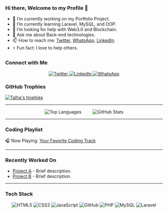 ### Hi there, Welcome to my Profile 👋

- 🔭 I’m currently working on my Portfolio Project.
- 🌱 I’m currently learning Laravel, MySQL, and OOP.
- 🤔 I’m looking for help with Web3.0 and Blockchain.
- 💬 Ask me about Back-end technologies.
- 📫 How to reach me: [Twitter](https://twitter.com/TalhaCode), [WhatsApp](wa.me/+923034515043), [LinkedIn](https://www.linkedin.com/in/talha-shinwari-52ab84194/).
- ⚡ Fun fact: I love to help others.

### Connect with Me
<p align="center">
  <a href="https://twitter.com/TalhaCode">
    <img alt="Twitter" src="https://img.shields.io/twitter/follow/TalhaCode?style=social">
  </a>
  <a href="https://www.linkedin.com/in/talha-shinwari-52ab84194/">
    <img alt="LinkedIn" src="https://img.shields.io/badge/LinkedIn-Connect-blue">
  </a>
  <a href="wa.me/+923034515043">
    <img alt="WhatsApp" src="https://img.shields.io/badge/WhatsApp-Message-green">
  </a>
</p>

### GitHub Trophies
[![Talha's trophies](https://github-profile-trophy.vercel.app/?username=Talha-74&theme=juicyfresh)](https://github.com/ryo-ma/github-profile-trophy)

---

<p align="center">
  <img src="https://github-readme-stats.vercel.app/api/top-langs/?username=Talha-74&layout=pie" alt="Top Languages" />
  <!-- Add some space between the images -->
  &nbsp;&nbsp;&nbsp;&nbsp;&nbsp;&nbsp;&nbsp;
  <img src="https://github-readme-stats.vercel.app/api?username=Talha-74&show_icons=true&theme=radical" alt="GitHub Stats" />
</p>

---

### Coding Playlist
🎧 Now Playing: [Your Favorite Coding Track](spotify:track:yourtrackid)

---

### Recently Worked On
- [Project A](https://github.com/Talha7447/Project-A) - Brief description.
- [Project B](https://github.com/Talha7447/Project-B) - Brief description.

---

### Tech Stack
<p align="center">
<img alt="HTML5" src="https://img.shields.io/badge/HTML5-%23fca9ae.svg?style=for-the-badge&logo=html5&logoColor=140200"/>
<img alt="CSS3" src="https://img.shields.io/badge/CSS3-%23ffd2ce.svg?style=for-the-badge&logo=css3&logoColor=140200"/>
<img alt="JavaScript" src="https://img.shields.io/badge/JavaScript-%23e4626b.svg?style=for-the-badge&logo=javascript&logoColor=%23F7DF1E"/>
<img alt="GitHub" src="https://img.shields.io/badge/GitHub-%23e4626b.svg?style=for-the-badge&logo=github&logoColor=140200"/>
<img alt="PHP" src="https://img.shields.io/badge/PHP-%23777BB4.svg?style=for-the-badge&logo=php&logoColor=white"/>
<img alt="MySQL" src="https://img.shields.io/badge/MySQL-%234479A1.svg?style=for-the-badge&logo=mysql&logoColor=white"/>
<img alt="Laravel" src="https://img.shields.io/badge/Laravel-%23ff2d20.svg?style=for-the-badge&logo=laravel&logoColor=white"/>
</p>



